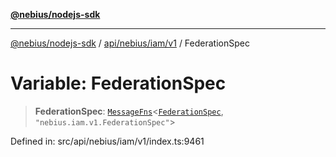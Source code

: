 [**@nebius/nodejs-sdk**](../../../../../README.md)

---

[@nebius/nodejs-sdk](../../../../../README.md) / [api/nebius/iam/v1](../README.md) / FederationSpec

# Variable: FederationSpec

> **FederationSpec**: [`MessageFns`](../../../../../runtime/protos/core/interfaces/MessageFns.md)\<[`FederationSpec`](../interfaces/FederationSpec.md), `"nebius.iam.v1.FederationSpec"`\>

Defined in: src/api/nebius/iam/v1/index.ts:9461
